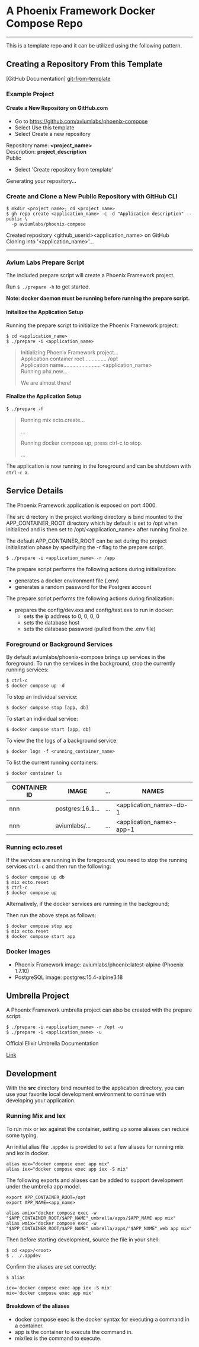 # A Phoenix Framework Docker Compose Repo


---


This is a template repo and it can be utilized using the following pattern. 


## Creating a Repository From this Template


[GitHub Documentation] [git-from-template]


### Example Project

#### Create a New Repository on GitHub.com

- Go to https://github.com/aviumlabs/phoenix-compose
- Select Use this template
- Select Create a new repository

Repository name: __<project_name>__  
Description: __project_description__  
Public  

- Select 'Create repository from template'

Generating your repository...


### Create and Clone a New Public Repository with GitHub CLI


    $ mkdir <project_name>; cd <project_name>
    $ gh repo create <application_name> -c -d "Application description" --public \
      -p aviumlabs/phoenix-compose 


Created repository \<github\_userid\>\<application\_name\>  on GitHub  
Cloning into '\<application\_name\>'...  

---

### Avium Labs Prepare Script


The included prepare script will create a Phoenix Framework project. 

Run `$ ./prepare -h` to get started.


**Note: docker daemon must be running before running the prepare script.**


#### Initailize the Application Setup


Running the prepare script to initialize the Phoenix Framework project:


    $ cd <application_name> 
    $ ./prepare -i <application_name> 

>
> Initializing Phoenix Framework project...  
> Application container root............... /opt  
> Application name......................... \<application\_name>  
> Running phx.new...  
>
> We are almost there!  
>


#### Finalize the Application Setup


    $ ./prepare -f


>    
> Running mix ecto.create...  
> 
> ...  
> 
> Running docker compose up; press ctrl-c to stop.  
> 
> ...  
> 


The application is now running in the foreground and can be shutdown 
with `ctrl-c a`.


## Service Details


The Phoenix Framework application is exposed on port 4000. 


The src directory in the project working directory is bind mounted to the 
APP\_CONTAINER\_ROOT directory which by default is set to /opt when initialized 
and is then set to /opt/\<application\_name\> after running finalize.  

The default APP\_CONTAINER\_ROOT can be set during the project initialization 
phase by specifying the -r flag to the prepare script.  

    $ ./prepare -i <application_name> -r /app

The prepare script performs the following actions during initialization:  
- generates a docker environment file (.env)  
- generates a random password for the Postgres account  

The prepare script performs the following actions during finalization:  
- prepares the config/dev.exs and config/test.exs to run in docker:  
  - sets the ip address to 0, 0, 0, 0  
  - sets the database host  
  - sets the database password (pulled from the .env file)  


### Foreground or Background Services


By default aviumlabs/phoenix-compose brings up services in the foreground. To 
run the services in the background, stop the currently running services:

    $ ctrl-c
    $ docker compose up -d
    
To stop an individual service:


    $ docker compose stop [app, db]


To start an individual service:


    $ docker compose start [app, db]


To view the the logs of a background service:


    $ docker logs -f <running_container_name>


To list the current running containers:


    $ docker container ls


| CONTAINER ID   | IMAGE            | ...  | NAMES                        |
|----------------|------------------|------|------------------------------|
| nnn            | postgres:16.1... | ...  | \<application\_name\>-db-1   |
| nnn            | aviumlabs/...    | ...  | \<application\_name\>-app-1  |


### Running ecto.reset


If the services are running in the foreground; you need to stop the running 
services `ctrl-c` and then run the following:


    $ docker compose up db
    $ mix ecto.reset
    $ ctrl-c
    $ docker compose up


Alternatively, if the docker services are running in the background;


Then run the above steps as follows:


    $ docker compose stop app
    $ mix ecto.reset
    $ docker compose start app


### Docker Images


- Phoenix Framework image: aviumlabs/phoenix:latest-alpine (Phoenix 1.7.10)
- PostgreSQL image: postgres:15.4-alpine3.18


## Umbrella Project


A Phoenix Framework umbrella project can also be created with the prepare 
script. 


    $ ./prepare -i <application_name> -r /opt -u
    $ ./prepare -i <application_name> -u


Official Elixir Umbrella Documentation 


[Link](https://elixir-lang.org/getting-started/mix-otp/dependencies-and-umbrella-projects.html)


## Development


With the **src** directory bind mounted to the application directory, you can use 
your favorite local development environment to continue with developing 
your application.


### Running Mix and Iex 


To run mix or iex against the container, setting up some aliases can reduce some 
typing.

An initial alias file `.appdev` is provided to set a few aliases for running 
mix and iex in docker.


    alias mix="docker compose exec app mix"
    alias iex="docker compose exec app iex -S mix"


The following exports and aliases can be added to support development under 
the umbrella app model.


    export APP_CONTAINER_ROOT=/opt
    export APP_NAME=<app_name>

    alias amix="docker compose exec -w "$APP_CONTAINER_ROOT/$APP_NAME"_umbrella/apps/$APP_NAME app mix"
    alias wmix="docker compose exec -w "$APP_CONTAINER_ROOT/$APP_NAME"_umbrella/apps/"$APP_NAME"_web app mix"


Then before starting development, source the file in your shell:


    $ cd <app>/<root>
    $ . ./.appdev
   

Confirm the aliases are set correctly:


    $ alias

    iex='docker compose exec app iex -S mix'
    mix='docker compose exec app mix'


#### Breakdown of the aliases


* docker compose exec is the docker syntax for executing a command in a container.
* app is the container to execute the command in.
* mix/iex is the command to execute.


[git-from-template]: https://docs.github.com/en/repositories/creating-and-managing-repositories/creating-a-repository-from-a-template
